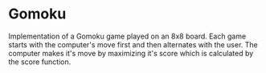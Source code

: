 # Gomoku
Implementation of a Gomoku game played on an 8x8 board. Each game starts with the computer's move first and then alternates with the user. The computer makes it's move by maximizing it's score which is calculated by the score function. 
